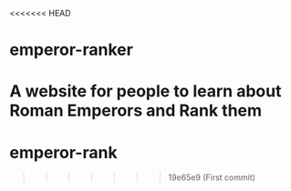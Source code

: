<<<<<<< HEAD
# emperor-ranker
A website for people to learn about Roman Emperors and Rank them
=======
# emperor-rank
>>>>>>> 19e65e9 (First commit)

